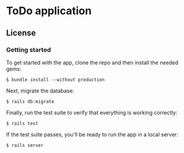# ToDo application

## License

### Getting started
To get started with the app, clone the repo and then install the needed gems:
`````
$ bundle install --without production
`````

Next, migrate the database:
`````
$ rails db:migrate
`````

Finally, run the test suite to verify that everything is working correctly:
`````
$ rails test
`````

If the test suite passes, you'll be ready to run the app in a local server:
`````
$ rails server
`````